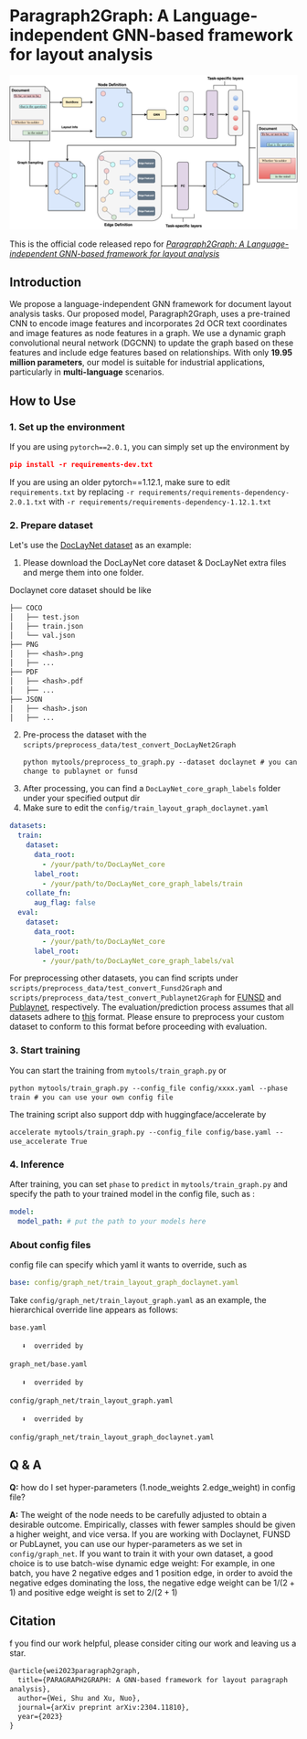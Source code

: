 # Paragraph2Graph: A Language-independent GNN-based framework for layout analysis

![Overview of the pipeline](doc/pipeline.png)

This is the official code released repo for [_Paragraph2Graph: A Language-independent GNN-based framework for layout analysis_](https://arxiv.org/pdf/2304.11810.pdf)

## Introduction
We propose a language-independent GNN framework for document layout analysis tasks. Our proposed model, Paragraph2Graph, uses a pre-trained CNN to encode image features and incorporates 2d OCR text coordinates and image features as node features in a graph. We use a dynamic graph convolutional neural network (DGCNN) to update the graph based on these features and include edge features based on relationships. With only **19.95 million parameters**, our model is suitable for industrial applications, particularly in **multi-language** scenarios.


## How to Use
### 1. Set up the environment
If you are using ```pytorch==2.0.1```, you can simply set up the environment by 

```json
pip install -r requirements-dev.txt
```

If you are using an older pytorch==1.12.1, make sure to edit ```requirements.txt``` by replacing 
```-r requirements/requirements-dependency-2.0.1.txt``` with ```-r requirements/requirements-dependency-1.12.1.txt```

### 2. Prepare dataset
Let's use the [DocLayNet dataset](https://github.com/DS4SD/DocLayNet) as an example:


1. Please download the DocLayNet core dataset & DocLayNet extra files and merge them into one folder.

Doclaynet core dataset should be like
```
├── COCO
│   ├── test.json
│   ├── train.json
│   └── val.json
├── PNG
│   ├── <hash>.png
│   ├── ...
├── PDF
│   ├── <hash>.pdf
│   ├── ...
├── JSON
│   ├── <hash>.json
│   ├── ...

```
2. Pre-process the dataset with the `scripts/preprocess_data/test_convert_DocLayNet2Graph`
    ```shell
    python mytools/preprocess_to_graph.py --dataset doclaynet # you can change to publaynet or funsd
    ```
3. After processing, you can find a `DocLayNet_core_graph_labels` folder under your specified output dir
4. Make sure to edit the `config/train_layout_graph_doclaynet.yaml` 
```yaml
datasets:
  train:
    dataset:
      data_root:
        - /your/path/to/DocLayNet_core
      label_root:
        - /your/path/to/DocLayNet_core_graph_labels/train
    collate_fn:
      aug_flag: false
  eval:
    dataset:
      data_root:
        - /your/path/to/DocLayNet_core
      label_root:
        - /your/path/to/DocLayNet_core_graph_labels/val
```
For preprocessing other datasets, you can find scripts under `scripts/preprocess_data/test_convert_Funsd2Graph` and `scripts/preprocess_data/test_convert_Publaynet2Graph` for [FUNSD](https://guillaumejaume.github.io/FUNSD/) and [Publaynet](https://github.com/ibm-aur-nlp/PubLayNet), respectively. The evaluation/prediction process assumes that all datasets adhere to [this](https://github.com/DS4SD/DocLayNet#extra-json-files) format. Please ensure to preprocess your custom dataset to conform to this format before proceeding with evaluation.

### 3. Start training
You can start the training from ```mytools/train_graph.py``` or

```shell
python mytools/train_graph.py --config_file config/xxxx.yaml --phase train # you can use your own config file
```
The training script also support ddp with huggingface/accelerate by

```shell
accelerate mytools/train_graph.py --config_file config/base.yaml --use_accelerate True
```

### 4. Inference
After training, you can set `phase` to `predict` in `mytools/train_graph.py` and specify the path to your trained model in the config file, such as :
```yaml
model:
  model_path: # put the path to your models here

```
### About config files
config file can specify which yaml it wants to override, such as
```yaml
base: config/graph_net/train_layout_graph_doclaynet.yaml
```
Take `config/graph_net/train_layout_graph.yaml` as an example, the hierarchical override line appears as follows:

```
base.yaml

   ⬇️  overrided by
   
graph_net/base.yaml

   ⬇️  overrided by
   
config/graph_net/train_layout_graph.yaml

   ⬇️  overrided by
   
config/graph_net/train_layout_graph_doclaynet.yaml

```

## Q & A
**Q:** how do I set hyper-parameters (1.node_weights 2.edge_weight) in config file?

**A:** The weight of the node needs to be carefully adjusted to obtain a desirable outcome. Empirically, classes with fewer samples should be given a higher weight, and vice versa. If you are working with Doclaynet, FUNSD or PubLaynet, you can use our hyper-parameters as we set in ``config/graph_net``. If you want to train it with your own dataset,  a good choice is to use batch-wise dynamic edge weight: For example, in one batch, you have 2 negative edges and 1 position edge, in order to avoid the negative edges dominating the loss, the negative edge weight can be $1/(2+1)$ and positive edge weight is set to $2/(2+1)$



## Citation

f you find our work helpful, please consider citing our work and leaving us a star.

```
@article{wei2023paragraph2graph,
  title={PARAGRAPH2GRAPH: A GNN-based framework for layout paragraph analysis},
  author={Wei, Shu and Xu, Nuo},
  journal={arXiv preprint arXiv:2304.11810},
  year={2023}
}
```

